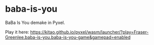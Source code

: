 # baba-is-you

BaBa Is You demake in Pyxel.

Play it here: https://kitao.github.io/pyxel/wasm/launcher/?play=Fraser-Greenlee.baba-is-you.baba-is-you-game&gamepad=enabled
